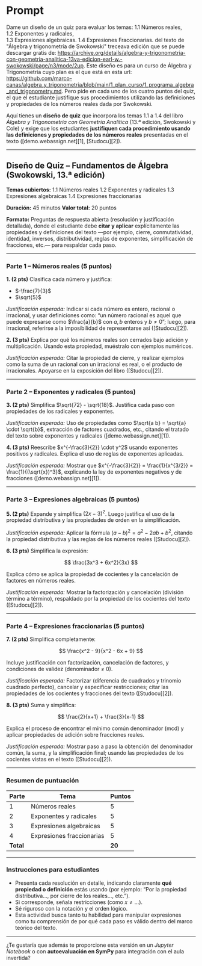 # Prompt 

Dame un diseño de un quiz para evaluar los temas: 
   1.1 Números reales,  
   1.2 Exponentes y radicales,  
   1.3 Expresiones algebraicas. 
   1.4 Expresiones Fraccionarias. 
del texto de "Álgebra y trigonometría de Swokowski" treceava edición que se puede descargar gratis de: https://archive.org/details/algebra-y-trigonometria-con-geometria-analitica-13va-edicion-earl-w.-swokowski/page/n3/mode/2up. Este diseño es para un curso de Álgebra y Trigonometría cuyo plan es el que está en esta url: https://github.com/marco-canas/algebra_y_trigonometria/blob/main/1_plan_curso/1_programa_algebra_and_trigonometry.md. Pero pide en cada uno de los cuatro puntos del quiz, el que el estudiante justifique sus procedimientos utilizando las definiciones y propiedades de los números reales dada por Swokowski.   

Aquí tienes un **diseño de quiz** que incorpora los temas 1.1 a 1.4 del libro *Álgebra y Trigonometría con Geometría Analítica* (13.ª edición, Swokowski y Cole) y exige que los estudiantes **justifiquen cada procedimiento usando las definiciones y propiedades de los números reales** presentadas en el texto ([demo.webassign.net][1], [Studocu][2]).

---

## Diseño de Quiz – Fundamentos de Álgebra (Swokowski, 13.ª edición)

**Temas cubiertos:**
1.1 Números reales
1.2 Exponentes y radicales
1.3 Expresiones algebraicas
1.4 Expresiones fraccionarias

**Duración:** 45 minutos
**Valor total:** 20 puntos

**Formato:**
Preguntas de respuesta abierta (resolución y justificación detallada), donde el estudiante debe **citar y aplicar** explícitamente las propiedades y definiciones del texto —por ejemplo, cierre, conmutatividad, identidad, inversos, distributividad, reglas de exponentes, simplificación de fracciones, etc.— para respaldar cada paso.

---

### **Parte 1 – Números reales (5 puntos)**

**1. (2 pts)** Clasifica cada número y justifica:

* $-\frac{7}{3}$
* $\sqrt{5}$

*Justificación esperada:* Indicar si cada número es entero, racional o irracional, y usar definiciones como: “un número racional es aquel que puede expresarse como $\frac{a}{b}$ con $a, b$ enteros y $b \neq 0$”; luego, para irracional, referirse a la imposibilidad de representarse así ([Studocu][2]).

**2. (3 pts)** Explica por qué los números reales son cerrados bajo adición y multiplicación. Usando esta propiedad, muéstralo con ejemplos numéricos.

*Justificación esperada:* Citar la propiedad de cierre, y realizar ejemplos como la suma de un racional con un irracional es real, o el producto de irracionales. Apoyarse en la exposición del libro ([Studocu][2]).

---

### **Parte 2 – Exponentes y radicales (5 puntos)**

**3. (2 pts)** Simplifica $\sqrt{72} - \sqrt{18}$. Justifica cada paso con propiedades de los radicales y exponentes.

*Justificación esperada:* Uso de propiedades como $\sqrt{a b} = \sqrt{a} \cdot \sqrt{b}$, extracción de factores cuadrados, etc., citando el tratado del texto sobre exponentes y radicales ([demo.webassign.net][1]).

**4. (3 pts)** Reescribe $x^{-\frac{3}{2}} \cdot y^2$ usando exponentes positivos y radicales. Explica el uso de reglas de exponentes aplicadas.

*Justificación esperada:* Mostrar que $x^{-\frac{3}{2}} = \frac{1}{x^{3/2}} = \frac{1}{(\sqrt{x})^3}$, explicando la ley de exponentes negativos y de fracciones ([demo.webassign.net][1]).

---

### **Parte 3 – Expresiones algebraicas (5 puntos)**

**5. (2 pts)** Expande y simplifica $(2x - 3)^2$. Luego justifica el uso de la propiedad distributiva y las propiedades de orden en la simplificación.

*Justificación esperada:* Aplicar la fórmula $(a - b)^2 = a^2 - 2ab + b^2$, citando la propiedad distributiva y las reglas de los números reales ([Studocu][2]).

**6. (3 pts)** Simplifica la expresión:

$$
\frac{3x^3 + 6x^2}{3x}
$$

Explica cómo se aplica la propiedad de cocientes y la cancelación de factores en números reales.

*Justificación esperada:* Mostrar la factorización y cancelación (división término a término), respaldado por la propiedad de los cocientes del texto ([Studocu][2]).

---

### **Parte 4 – Expresiones fraccionarias (5 puntos)**

**7. (2 pts)** Simplifica completamente:

$$
\frac{x^2 - 9}{x^2 - 6x + 9}
$$

Incluye justificación con factorización, cancelación de factores, y condiciones de validez (denominador ≠ 0).

*Justificación esperada:* Factorizar (diferencia de cuadrados y trinomio cuadrado perfecto), cancelar y especificar restricciones; citar las propiedades de los cocientes y fracciones del texto ([Studocu][2]).

**8. (3 pts)** Suma y simplifica:

$$
\frac{2}{x+1} + \frac{3}{x-1}
$$

Explica el proceso de encontrar el mínimo común denominador (mcd) y aplicar propiedades de adición sobre fracciones reales.

*Justificación esperada:* Mostrar paso a paso la obtención del denominador común, la suma, y la simplificación final; usando las propiedades de los cocientes vistas en el texto ([Studocu][2]).

---

### **Resumen de puntuación**

| Parte     | Tema                      | Puntos |
| --------- | ------------------------- | ------ |
| 1         | Números reales            | 5      |
| 2         | Exponentes y radicales    | 5      |
| 3         | Expresiones algebraicas   | 5      |
| 4         | Expresiones fraccionarias | 5      |
| **Total** |                           | **20** |

---

### **Instrucciones para estudiantes**

* Presenta cada resolución en detalle, indicando claramente **qué propiedad o definición** estás usando (por ejemplo: “Por la propiedad distributiva…, por cierre de los reales…, etc.”).
* Si corresponde, señala restricciones (como $x \neq \dots$).
* Sé riguroso con la notación y el orden lógico.
* Esta actividad busca tanto tu habilidad para manipular expresiones como tu comprensión de por qué cada paso es válido dentro del marco teórico del texto.

---

¿Te gustaría que además te proporcione esta versión en un *Jupyter Notebook* o con **autoevaluación en SymPy** para integración con el aula invertida?



